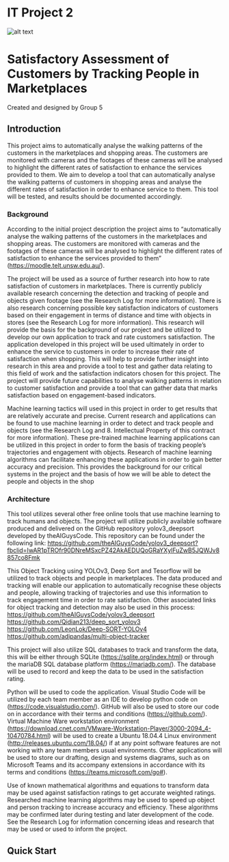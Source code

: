 
# IT Project 2
![alt text](https://github.com/bunCha-cob/ITP2-group-5/blob/master/Images/Logo.png)

# Satisfactory Assessment of Customers by Tracking People in Marketplaces
Created and designed by Group 5
## Introduction
This project aims to automatically analyse the walking patterns of the customers in the marketplaces and shopping areas. The customers are monitored with cameras and the footages of these cameras will be analysed to highlight the different rates of satisfaction to enhance the services provided to them. 
We aim to develop a tool that can automatically analyse the walking patterns of customers in shopping areas and analyse the different rates of satisfaction in order to enhance service to them. This tool will be tested, and results should be documented accordingly.
### Background

According to the initial project description the project aims to “automatically analyse the walking patterns of the customers in the marketplaces and shopping areas. The customers are monitored with cameras and the footages of these cameras will be analysed to highlight the different rates of satisfaction to enhance the services provided to them” (https://moodle.telt.unsw.edu.au/).

The project will be used as a source of further research into how to rate satisfaction of customers in marketplaces. There is currently publicly available research concerning the detection and tracking of people and objects given footage (see the Research Log for more information). There is also research concerning possible key satisfaction indicators of customers based on their engagement in terms of distance and time with objects in stores (see the Research Log for more information). This research will provide the basis for the background of our project and be utilized to develop our own application to track and rate customers satisfaction. The application developed in this project will be used ultimately in order to enhance the service to customers in order to increase their rate of satisfaction when shopping. This will help to provide further insight into research in this area and provide a tool to test and gather data relating to this field of work and the satisfaction indicators chosen for this project. The project will provide future capabilities to analyse walking patterns in relation to customer satisfaction and provide a tool that can gather data that marks satisfaction based on engagement-based indicators.

Machine learning tactics will used in this project in order to get results that are relatively accurate and precise. Current research and applications can be found to use machine learning in order to detect and track people and objects (see the Research Log and 8. Intellectual Property of this contract for more information). These pre-trained machine learning applications can be utilized in this project in order to form the basis of tracking people’s trajectories and engagement with objects. Research of machine learning algorithms can facilitate enhancing these applications in order to gain better accuracy and precision. This provides the background for our critical systems in the project and the basis of how we will be able to detect the people and objects in the shop
### Architecture
This tool utilizes several other free online tools that use machine learning to track humans and objects. 
The project will utilize publicly available software produced and delivered on the GitHub repository yolov3_deepsort developed by theAIGuysCode. This repository can be found under the following link: https://github.com/theAIGuysCode/yolov3_deepsort?fbclid=IwAR1pTROfr90DNreMSxcPZ42AkAEDUQoGRaYXylFuZwB5JQWJv8857co8Fmk

This Object Tracking using YOLOv3, Deep Sort and Tesorflow will be utilized to track objects and people in marketplaces. The data produced and tracking will enable our application to automatically recognise these objects and people, allowing tracking of trajectories and use this information to track engagement time in order to rate satisfaction. Other associated links for object tracking and detection may also be used in this process: https://github.com/theAIGuysCode/yolov3_deepsort https://github.com/Qidian213/deep_sort_yolov3 https://github.com/LeonLok/Deep-SORT-YOLOv4 https://github.com/adipandas/multi-object-tracker

This project will also utilize SQL databases to track and transform the data, this will be either through SQLite (https://sqlite.org/index.html) or through the mariaDB SQL database platform (https://mariadb.com/). The database will be used to record and keep the data to be used in the satisfaction rating.

Python will be used to code the application. Visual Studio Code will be utilized by each team member as an IDE to develop python code on (https://code.visualstudio.com/). GitHub will also be used to store our code on in accordance with their terms and conditions (https://github.com/). Virtual Machine Ware workstation environment (https://download.cnet.com/VMware-Workstation-Player/3000-2094_4-10470784.html) will be used to create a Ubuntu 18.04.4 Linux environment (http://releases.ubuntu.com/18.04/) if at any point software features are not working with any team members usual environments. Other applications will be used to store our drafting, design and systems diagrams, such as on Microsoft Teams and its accompany extensions in accordance with its terms and conditions (https://teams.microsoft.com/go#).

Use of known mathematical algorithms and equations to transform data may be used against satisfaction ratings to get accurate weighted ratings. Researched machine learning algorithms may be used to speed up object and person tracking to increase accuracy and efficiency. These algorithms may be confirmed later during testing and later development of the code. See the Research Log for information concerning ideas and research that may be used or used to inform the project.

## Quick Start


